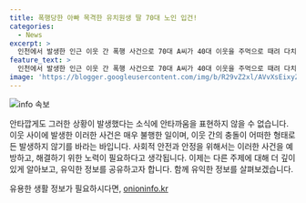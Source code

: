 ```yaml
---
title: 폭행당한 아빠 목격한 유치원생 딸 70대 노인 입건!
categories:
  - News
excerpt: >
  인천에서 발생한 인근 이웃 간 폭행 사건으로 70대 A씨가 40대 이웃을 주먹으로 때려 다치게 했습니다. 술에 취한 A씨는 출입구에서 이웃과 마주친 뒤 폭행했는데, 이때 이웃의 유치원생 딸도 함께 있었습니다. 경찰은 A씨를 폭행치상 혐의로 입건했으며, 둘은 같은 아파트 이웃으로 알려졌습니다. 이 사건은 이웃 간 충돌로 시작됐을 것으로 추정됩니다.
feature_text: >
  인천에서 발생한 인근 이웃 간 폭행 사건으로 70대 A씨가 40대 이웃을 주먹으로 때려 다치게 했습니다. 술에 취한 A씨는 출입구에서 이웃과 마주친 뒤 폭행했는데, 이때 이웃의 유치원생 딸도 함께 있었습니다. 경찰은 A씨를 폭행치상 혐의로 입건했으며, 둘은 같은 아파트 이웃으로 알려졌습니다. 이 사건은 이웃 간 충돌로 시작됐을 것으로 추정됩니다.
image: 'https://blogger.googleusercontent.com/img/b/R29vZ2xl/AVvXsEixyZcFfHzMRdzZMjFBmAUKJYCLCGyLL1o632UiGVXcaFdKo_bkvkuCioo0uUKlGfBVcT3P84aROyZIXSBEx3Aw5nCQ3pTgDom1WDC4m8eifvWiAmWEEVb4x6G_l8C0QH225ldMjyaFvpxGEBGNO37VmDTDMHGhJPq73UglMfDca1-0aw/s1600/blogspot.png'
---
```


<p><img src="https://blogger.googleusercontent.com/img/b/R29vZ2xl/AVvXsEixyZcFfHzMRdzZMjFBmAUKJYCLCGyLL1o632UiGVXcaFdKo_bkvkuCioo0uUKlGfBVcT3P84aROyZIXSBEx3Aw5nCQ3pTgDom1WDC4m8eifvWiAmWEEVb4x6G_l8C0QH225ldMjyaFvpxGEBGNO37VmDTDMHGhJPq73UglMfDca1-0aw/s1600/blogspot.png" alt="info 속보" /></p>

<p>안타깝게도 그러한 상황이 발생했다는 소식에 안타까움을 표현하지 않을 수 없습니다. 이웃 사이에 발생한 이러한 사건은 매우 불행한 일이며, 이웃 간의 충돌이 어떠한 형태로든 발생하지 않기를 바라는 바입니다. 사회적 안전과 안정을 위해서는 이러한 사건을 예방하고, 해결하기 위한 노력이 필요하다고 생각됩니다. 이제는 다른 주제에 대해 더 깊이 있게 알아보고, 유익한 정보를 공유하고자 합니다. 함께 유익한 정보를 살펴보겠습니다.</p>
유용한 생활 정보가 필요하시다면, <a href="https://onioninfo.kr" rel="dofollow">onioninfo.kr</a>


